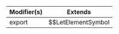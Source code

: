 | Modifier(s)                            | Extends                                    |
|----------------------------------------|--------------------------------------------|
| export | $$LetElementSymbol |